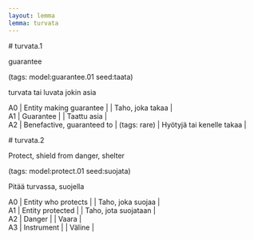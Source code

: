 ```yaml
---
layout: lemma
lemma: turvata
---
```


<div class="sense">
# <span class="sensename">turvata.1</span>

<span class="description">guarantee</span>

(tags: model:guarantee.01 seed:taata)

<span class="description">turvata tai luvata jokin asia</span>

A0 | Entity making guarantee |   | Taho, joka takaa |  
A1 | Guarantee |   | Taattu asia |  
A2 | Benefactive, guaranteed to | (tags: rare) | Hyötyjä tai kenelle takaa |  

</div>

<div class="sense">
# <span class="sensename">turvata.2</span>

<span class="description">Protect, shield from danger, shelter</span>

(tags: model:protect.01 seed:suojata)

<span class="description">Pitää turvassa, suojella</span>

A0 | Entity who protects |   | Taho, joka suojaa |  
A1 | Entity protected |   | Taho, jota suojataan |  
A2 | Danger |   | Vaara |  
A3 | Instrument |   | Väline |  

</div>


